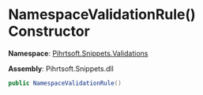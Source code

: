 # NamespaceValidationRule\(\) Constructor

**Namespace**: [Pihrtsoft.Snippets.Validations](../../README.md)

**Assembly**: Pihrtsoft\.Snippets\.dll

```csharp
public NamespaceValidationRule()
```

